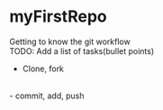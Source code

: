 # myFirstRepo
Getting to know the git workflow
<br/>
TODO: Add a list of tasks(bullet points)
<br/>
- Clone, fork
<br/>
- commit, add, push
